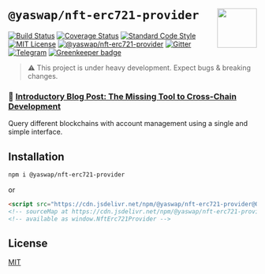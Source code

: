 # `@yaswap/nft-erc721-provider` <img align="right" src="https://raw.githubusercontent.com/liquality/chainabstractionlayer/master/liquality-logo.png" height="80px" />

[![Build Status](https://travis-ci.com/liquality/chainabstractionlayer.svg?branch=master)](https://travis-ci.com/liquality/chainabstractionlayer)
[![Coverage Status](https://coveralls.io/repos/github/liquality/chainabstractionlayer/badge.svg?branch=master)](https://coveralls.io/github/liquality/chainabstractionlayer?branch=master)
[![Standard Code Style](https://img.shields.io/badge/codestyle-standard-brightgreen.svg)](https://github.com/standard/standard)
[![MIT License](https://img.shields.io/badge/license-MIT-brightgreen.svg)](../../LICENSE.md)
[![@yaswap/nft-erc721-provider](https://img.shields.io/npm/dt/@yaswap/nft-erc721-provider.svg)](https://npmjs.com/package/@yaswap/nft-erc721-provider)
[![Gitter](https://img.shields.io/gitter/room/liquality/Lobby.svg)](https://gitter.im/liquality/Lobby?source=orgpage)
[![Telegram](https://img.shields.io/badge/chat-on%20telegram-blue.svg)](https://t.me/Liquality) [![Greenkeeper badge](https://badges.greenkeeper.io/liquality/chainabstractionlayer.svg)](https://greenkeeper.io/)

> :warning: This project is under heavy development. Expect bugs & breaking changes.

### :pencil: [Introductory Blog Post: The Missing Tool to Cross-Chain Development](https://medium.com/liquality/the-missing-tool-to-cross-chain-development-2ebfe898efa1)

Query different blockchains with account management using a single and simple interface.

## Installation

```bash
npm i @yaswap/nft-erc721-provider
```

or

```html
<script src="https://cdn.jsdelivr.net/npm/@yaswap/nft-erc721-provider@0.2.3/dist/nft-erc721-provider.min.js"></script>
<!-- sourceMap at https://cdn.jsdelivr.net/npm/@yaswap/nft-erc721-provider@0.2.3/dist/nft-erc721-provider.min.js.map -->
<!-- available as window.NftErc721Provider -->
```

## License

[MIT](../../LICENSE.md)
